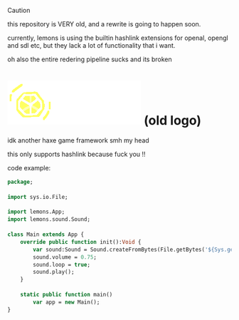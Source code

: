 > [!CAUTION]
> this repository is VERY old, and a rewrite is going to happen soon.
> 
> currently, lemons is using the builtin hashlink extensions for openal, opengl and sdl etc, but they lack a lot of functionality that i want.
> 
> oh also the entire redering pipeline sucks and its broken

# <img src="art/tmpLogoWithText.png"/> (old logo)

idk another haxe game framework smh my head

this only supports hashlink because fuck you !!

code example:

```haxe
package;

import sys.io.File;

import lemons.App;
import lemons.sound.Sound;

class Main extends App {
	override public function init():Void {
		var sound:Sound = Sound.createFromBytes(File.getBytes('${Sys.getCwd()}\\res\\testsong.wav'));
		sound.volume = 0.75;
		sound.loop = true;
		sound.play();
	}

	static public function main()
		var app = new Main();
}
```
